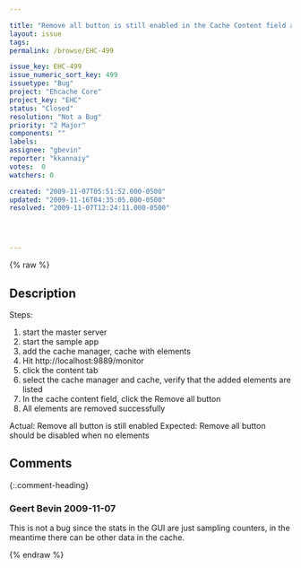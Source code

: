 ```yaml
---

title: "Remove all button is still enabled in the Cache Content field after removing all elements from the cache"
layout: issue
tags: 
permalink: /browse/EHC-499

issue_key: EHC-499
issue_numeric_sort_key: 499
issuetype: "Bug"
project: "Ehcache Core"
project_key: "EHC"
status: "Closed"
resolution: "Not a Bug"
priority: "2 Major"
components: ""
labels: 
assignee: "gbevin"
reporter: "kkannaiy"
votes:  0
watchers: 0

created: "2009-11-07T05:51:52.000-0500"
updated: "2009-11-16T04:35:05.000-0500"
resolved: "2009-11-07T12:24:11.000-0500"




---
```


{% raw %}

## Description

<div markdown="1" class="description">


Steps:

1. start the master server
2. start the sample app
3. add the cache manager, cache with elements
4. Hit http://localhost:9889/monitor
5. click the content tab
6. select the cache manager and cache, verify that the added elements are listed
7. In the cache content field, click the Remove all button 
8. All elements are removed successfully

Actual: Remove all button is still enabled
Expected:  Remove all button should be disabled when no elements

</div>

## Comments


{:.comment-heading}
### **Geert Bevin** <span class="date">2009-11-07</span>

<div markdown="1" class="comment">

This is not a bug since the stats in the GUI are just sampling counters, in the meantime there can be other data in the cache.

</div>



{% endraw %}
